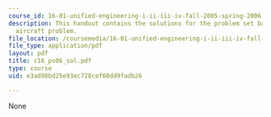 ```yaml
---
course_id: 16-01-unified-engineering-i-ii-iii-iv-fall-2005-spring-2006
description: This handout contains the solutions for the problem set based on the
  aircraft problem.
file_location: /coursemedia/16-01-unified-engineering-i-ii-iii-iv-fall-2005-spring-2006/e3ad98bd25e93ec728cef60dd9fadb26_c16_ps06_sol.pdf
file_type: application/pdf
layout: pdf
title: c16_ps06_sol.pdf
type: course
uid: e3ad98bd25e93ec728cef60dd9fadb26

---
```

None